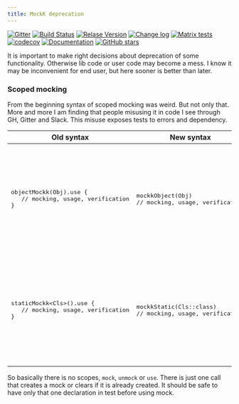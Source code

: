 ```yaml
---
title: MockK deprecation
---
```

[![Gitter](https://badges.gitter.im/mockk-io/Lobby.svg)](https://gitter.im/mockk-io/Lobby?utm_source=badge&utm_medium=badge&utm_campaign=pr-badge&utm_content=body_badge)
[![Build Status](https://travis-ci.org/mockk/mockk.svg?branch=master)](https://travis-ci.org/mockk/mockk)
[![Relase Version](https://img.shields.io/maven-central/v/io.mockk/mockk.svg?label=release)](http://search.maven.org/#search%7Cga%7C1%7Cmockk)
[![Change log](https://img.shields.io/badge/change%20log-%E2%96%A4-yellow.svg)](https://github.com/mockk/mockk/releases)
[![Matrix tests](https://img.shields.io/badge/matrix-test-e53994.svg)](http://mockk.io/MATRIX)
[![codecov](https://codecov.io/gh/mockk/mockk/branch/master/graph/badge.svg)](https://codecov.io/gh/mockk/mockk)
[![Documentation](https://img.shields.io/badge/documentation-%E2%86%93-yellowgreen.svg)](#nice-features)
[![GitHub stars](https://img.shields.io/github/stars/mockk/mockk.svg?label=stars)](https://github.com/mockk/mockk)


It is important to make right decisions about deprecation of some functionality.
Otherwise lib code or user code may become a mess.
I know it may be inconvenient for end user, but here sooner is better than later.

### Scoped mocking

From the beginning syntax of scoped mocking was weird. But not only that.
More and more I am finding that people misusing it in code I see through GH, Gitter and Slack.
This misuse exposes tests to errors and dependency.

<table>
<thead>
<tr><th>Old syntax</th><th>New syntax</th><th>Annotation</th></tr>
</thead>
<tbody>
<tr>
<td>
<pre>
objectMockk(Obj).use {
   // mocking, usage, verification
}
</pre>
</td>
<td>
<pre>
mockkObject(Obj)
// mocking, usage, verification
</pre>
</td>
<td>

<code>mockkObject</code> will automatically clear mock before usage.
It is safe to use it alone without <code>clearing</code> or <code>unmocking</code>

</td>
</tr>

<tr>
<td>
<pre>
staticMockk&lt;Cls&gt;().use {
   // mocking, usage, verification
}
</pre>
</td>
<td>
<pre>
mockkStatic(Cls::class)
// mocking, usage, verification
</pre>
</td>
<td>

<code>mockkStatic</code> will automatically clear mock before usage.
It is safe to use it alone without <code>clearing</code> or <code>unmocking</code>

</td>
</tr>
</tbody>
</table>

So basically there is no scopes, `mock`, `unmock` or `use`.
There is just one call that creates a mock or clears if it is already created.
It should be safe to have only that one declaration in test before using mock.

